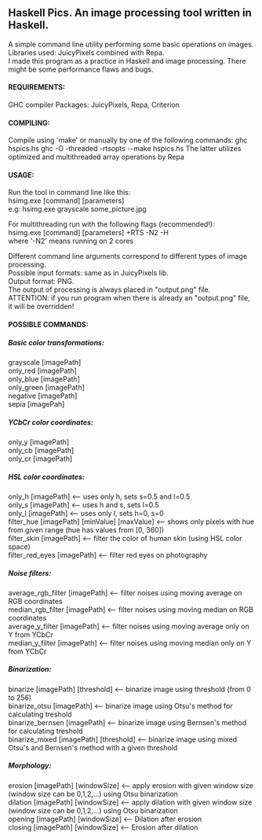## Haskell Pics. An image processing tool written in Haskell.

A simple command line utility performing some basic operations on images.  
Libraries used: JuicyPixels combined with Repa.  
I made this program as a practice in Haskell and image processing. There might be some performance flaws and bugs.


#### REQUIREMENTS:

GHC compiler
Packages: JuicyPixels, Repa, Criterion


#### COMPILING:

Compile using 'make' or manually by one of the following commands:
ghc hspics.hs
ghc -O -threaded -rtsopts --make hspics.hs
The latter utilizes optimized and multithreaded array operations by Repa


#### USAGE:

Run the tool in command line like this:  
hsimg.exe [command] [parameters]  
e.g: hsimg.exe grayscale some_picture.jpg  

For multithreading run with the following flags (recommended!):  
hsimg.exe [command] [parameters] +RTS -N2 -H  
where '-N2' means running on 2 cores  

Different command line arguments correspond to different types of image processing.  
Possible input formats: same as in JuicyPixels lib.  
Output format: PNG.  
The output of processing is always placed in "output.png" file.  
ATTENTION: if you run program when there is already an "output.png" file, it will be overridden!  


#### POSSIBLE COMMANDS:

##### Basic color transformations:

grayscale [imagePath]  
only_red [imagePath]  
only_blue [imagePath]  
only_green [imagePath]  
negative [imagePath]  
sepia [imagePah] 

##### YCbCr color coordinates: 
only_y [imagePath]  
only_cb [imagePath]  
only_cr [imagePath]  

##### HSL color coordinates:  
only_h [imagePath]  <-- uses only h, sets s=0.5 and l=0.5  
only_s [imagePath]  <-- uses h and s, sets l=0.5  
only_l [imagePath]  <-- uses only l, sets h=0, s=0  
filter_hue [imagePath] [minValue] [maxValue]  <-- shows only pixels with hue from given range (hue has values from [0, 360])  
filter_skin [imagePath]  <-- filter the color of human skin (using HSL color space)  
filter_red_eyes [imagePath]  <-- filter red eyes on photography  

##### Noise filters:  
average_rgb_filter [imagePath]  <-- filter noises using moving average on RGB coordinates  
median_rgb_filter [imagePath]  <-- filter noises using moving median on RGB coordinates  
average_y_filter [imagePath]  <-- filter noises using moving average only on Y from YCbCr  
median_y_filter [imagePath]  <-- filter noises using moving median only on Y from YCbCr  

##### Binarization:  
binarize [imagePath] [threshold] <-- binarize image using threshold (from 0 to 256)  
binarize_otsu [imagePath] <-- binarize image using Otsu's method for calculating treshold  
binarize_bernsen [imagePath] <-- binarize image using Bernsen's method for calculating treshold  
binarize_mixed [imagePath] [threshold] <-- binarize image using mixed Otsu's and Bernsen's method with a given threshold

##### Morphology:  
erosion [imagePath] [windowSize] <-- apply erosion with given window size (window size can be 0,1,2,...) using Otsu binarization  
dilation [imagePath] [windowSize] <-- apply dilation with given window size (window size can be 0,1,2,...) using Otsu binarization  
opening [imagePath] [windowSize] <-- Dilation after erosion  
closing [imagePath] [windowSize] <-- Erosion after dilation  
